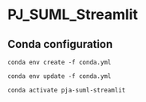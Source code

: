 # PJ_SUML_Streamlit

## Conda configuration

```
conda env create -f conda.yml
```

```
conda env update -f conda.yml
```

```
conda activate pja-suml-streamlit
```
